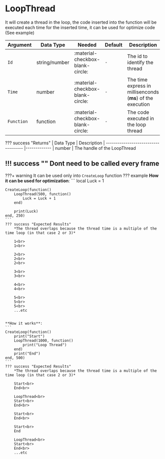 # LoopThread
It will create a thread in the loop, the code inserted into the function will be executed each time for the inserted time, it can be used for optimize code (See example)

| Argument              | Data Type                            | Needed                    | Default         | Description
| ----------------------| ------------------------------------ | ------------------------- |-----------------|-------------
| `Id`                | string/number | :material-checkbox-blank-circle: | `-` | The id to identify the thread
| `Time`                | number | :material-checkbox-blank-circle: | `-` | The time express in millisenconds (**ms**) of the execution
| `Function`                | function | :material-checkbox-blank-circle: | `-` | The code executed in the loop thread

??? success "Returns"
    | Data Type                            | Description
    | ------------------------------------ |-------------
    | number | The handle of the LoopThread

!!! success ""
    Dont need to be called every frame
---
???+ warning
    It can be used only into `CreateLoop` function
??? example
    **How it can be used for optimization**:
    ```
    local Luck = 1

    CreateLoop(function()
        LoopThread(500, function()
            Luck = Luck + 1
        end)

        print(Luck)
    end, 250)
    ```
    ??? success "Expected Results"
        *The thread overlaps because the thread time is a multiple of the time loop (in that case 2 or 3)*

        1<br>
        1<br>

        2<br>
        2<br>
        2<br>

        3<br>
        3<br>

        4<br>
        4<br>

        5<br>
        5<br>
        5<br>
        ...etc


    **How it works**:
    ```
    CreateLoop(function()
        print("Start")
        LoopThread(1000, function()
            print("Loop Thread")
        end)
        print("End")
    end, 500)
    ```
    ??? success "Expected Results"
        *The thread overlaps because the thread time is a multiple of the time loop (in that case 2 or 3)*

        Start<br>
        End<br>

        LoopThread<br>
        Start<br>
        End<br>

        Start<br>
        End<br>

        Start<br>
        End

        LoopThread<br>
        Start<br>
        End<br>
        ...etc
